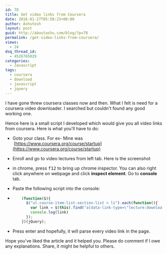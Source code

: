 ```yaml
---
id: 78
title: Get video links from Coursera
date: 2016-01-27T05:50:23+00:00
author: Ashutosh
layout: post
guid: http://aboutashu.com/blog/?p=78
permalink: /get-video-links-from-coursera/
views:
  - 24
dsq_thread_id:
  - 4526765029
categories:
  - Javascript
tags:
  - coursera
  - download
  - javascript
  - jquery
---
```

I have gone threw coursera classes now and then. What I felt is need for a coursera video downloader. I searched but couldn't found any good working one.

Hence here is a small script I developed which would give you all video links from coursera. Here is what you'll have to do:

- Goto your class. For ex- Mine was  [https://www.coursera.org/course/startup](https://www.coursera.org/course/startup)
- Enroll and go to video lectures from left tab. Here is the screenshot
- in chrome, press <kbd>f12</kbd> to bring up chrome inspector. You can also right click anywhere on webpage and click **inspect element**. Go to **console** tab.
- Paste the following script into the console:
- 
    ```js
        (function($){
          $("ul.course-item-list-section-list > li").each(function(){
            var link = $(this).find("a[data-link-type=\"lecture:download.mp4\"]").attr('href');
            console.log(link)
          });
        })(jQuery);
    ```

- Press enter and hopefully, it will parse every video link in the page.


Hope you've liked the article and it helped you. Please do comment if I owe any explanations. Share, it might be helpful to others.